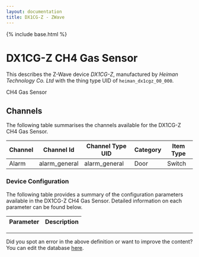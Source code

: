 ```yaml
---
layout: documentation
title: DX1CG-Z - ZWave
---
```


{% include base.html %}

# DX1CG-Z CH4 Gas Sensor

This describes the Z-Wave device *DX1CG-Z*, manufactured by *Heiman Technology Co. Ltd* with the thing type UID of ```heiman_dx1cgz_00_000```. 

CH4 Gas Sensor


## Channels
The following table summarises the channels available for the DX1CG-Z CH4 Gas Sensor.

| Channel | Channel Id | Channel Type UID | Category | Item Type |
|---------|------------|------------------|----------|-----------|
| Alarm | alarm_general | alarm_general | Door | Switch |


### Device Configuration
The following table provides a summary of the configuration parameters available in the DX1CG-Z CH4 Gas Sensor.
Detailed information on each parameter can be found below.

| Parameter   | Description |
|-------------|-------------|


---

Did you spot an error in the above definition or want to improve the content?
You can edit the database [here](http://www.cd-jackson.com/index.php/zwave/zwave-device-database/zwave-device-list/devicesummary/682).
